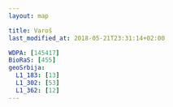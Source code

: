 ```yaml
---
layout: map

title: Varoš
last_modified_at: 2018-05-21T23:31:14+02:00

WDPA: [145417]
BioRaS: [455]
geoSrbija:
  L1_183: [13]
  L1_302: [53]
  L1_362: [12]
---
```

